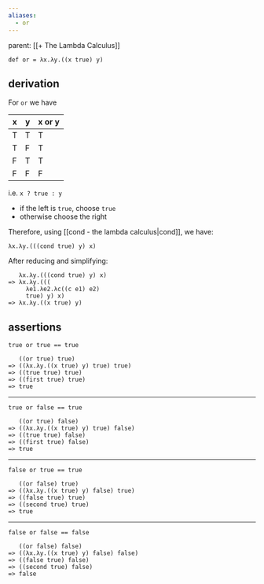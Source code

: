 ```yaml
---
aliases:
  - or
---
```

parent: [[+ The Lambda Calculus]]

```
def or = λx.λy.((x true) y)
```

## derivation

For `or` we have

|x|y|x or y|
|---|---|---|
|T|T|T|
|T|F|T|
|F|T|T|
|F|F|F|

i.e. `x ? true : y`

- if the left is `true`, choose `true`
- otherwise choose the right

Therefore, using [[cond - the lambda calculus|cond]], we have:

```
λx.λy.(((cond true) y) x)
```

After reducing and simplifying:

```
   λx.λy.(((cond true) y) x)
=> λx.λy.(((
     λe1.λe2.λc((c e1) e2)
     true) y) x)
=> λx.λy.((x true) y)
```

## assertions

`true or true == true`

```
   ((or true) true)
=> ((λx.λy.((x true) y) true) true)
=> ((true true) true)
=> ((first true) true)
=> true
```
---

`true or false == true`

```
   ((or true) false)
=> ((λx.λy.((x true) y) true) false)
=> ((true true) false)
=> ((first true) false)
=> true
```
---

`false or true == true`

```
   ((or false) true)
=> ((λx.λy.((x true) y) false) true)
=> ((false true) true)
=> ((second true) true)
=> true
```
---

`false or false == false`

```
   ((or false) false)
=> ((λx.λy.((x true) y) false) false)
=> ((false true) false)
=> ((second true) false)
=> false
```